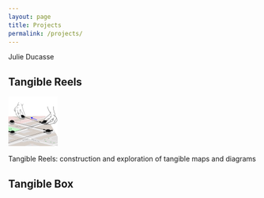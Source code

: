 ```yaml
---
layout: page
title: Projects
permalink: /projects/
---
```



Julie Ducasse

## Tangible Reels

<img class="picture" src="/assets/thumbnail.png">

Tangible Reels: construction and exploration of tangible maps and diagrams

## Tangible Box
